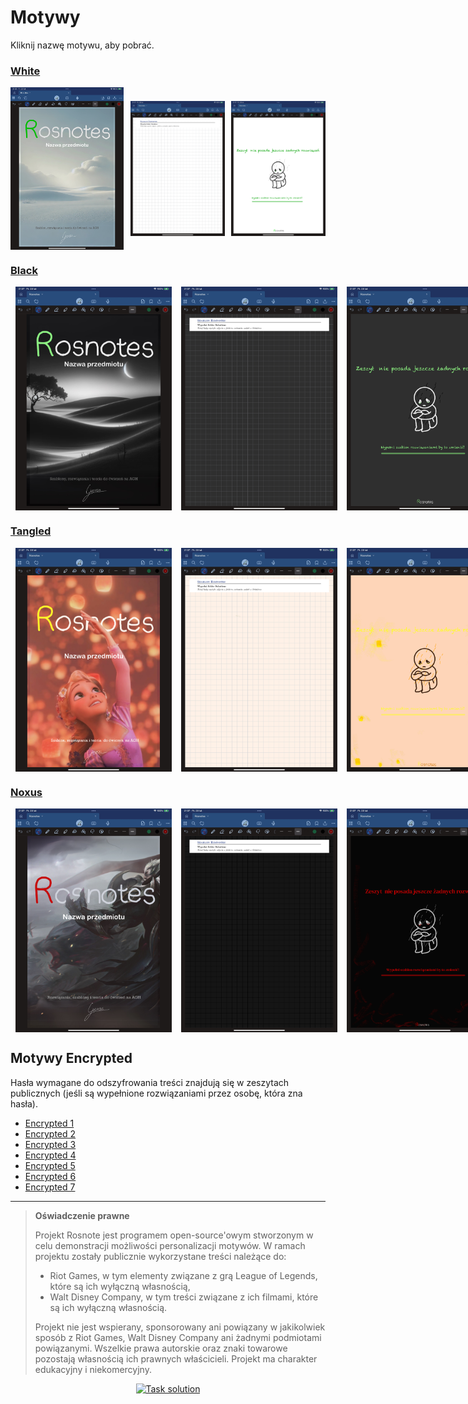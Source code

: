 # Motywy

Kliknij nazwę motywu, aby pobrać.

### [White](../../../releases/download/Notebooks/Rosnotes-White.pdf)
<div style="display: flex; justify-content: space-between; align-items: center;">
  <img src="../Organize/src/assets/White_name_0.png" alt="Name" style="width: 36%">
  <img src="../Organize/src/assets/White_tmpl_0.png" alt="Template" style="width: 30%">
  <img src="../Organize/src/assets/White_sol_0.png" alt="Solution" style="width: 30%">
</div>



### [Black](../../../releases/download/Notebooks/Rosnotes-Black.pdf)
<div style="display: flex; justify-content: space-between; align-items: center;">
  <img src="../Organize/src/assets/Black_name_0.png" width="36%" height="auto" style="display: inline-block; margin: 0 1.5%; min-width: 250px;">
  <img src="../Organize/src/assets/Black_tmpl_0.png" width="30%" height="auto" style="display: inline-block; margin: 0 1.5%; min-width: 250px;">
  <img src="../Organize/src/assets/Black_sol_0.png" width="30%" height="auto" style="display: inline-block; margin: 0 1.5%; min-width: 250px;">
</div>

### [Tangled](../../../releases/download/Notebooks/Rosnotes-Tangled.pdf)
<div style="display: flex; justify-content: space-between; align-items: center;">
  <img src="../Organize/src/assets/Tangled_name_0.png" width="36%" height="auto" style="display: inline-block; margin: 0 1.5%; min-width: 250px;">
  <img src="../Organize/src/assets/Tangled_tmpl_0.png" width="30%" height="auto" style="display: inline-block; margin: 0 1.5%; min-width: 250px;">
  <img src="../Organize/src/assets/Tangled_sol_0.png" width="30%" height="auto" style="display: inline-block; margin: 0 1.5%; min-width: 250px;">
</div>


### [Noxus](../../../releases/download/Notebooks/Rosnotes-Noxus.pdf)
<div style="display: flex; justify-content: space-between; align-items: center;">
  <img src="../Organize/src/assets/Noxus_name_0.png" width="36%" height="auto" style="display: inline-block; margin: 0 1.5%; min-width: 250px;">
  <img src="../Organize/src/assets/Noxus_tmpl_0.png" width="30%" height="auto" style="display: inline-block; margin: 0 1.5%; min-width: 250px;">
  <img src="../Organize/src/assets/Noxus_sol_0.png" width="30%" height="auto" style="display: inline-block; margin: 0 1.5%; min-width: 250px;">
</div>


## Motywy Encrypted
Hasła wymagane do odszyfrowania treści znajdują się w zeszytach publicznych (jeśli są wypełnione rozwiązaniami przez osobę, która zna hasła).

- [Encrypted 1](../../../releases/download/Notebooks/Rosnotes-Encrypted_I.pdf)
- [Encrypted 2](../../../releases/download/Notebooks/Rosnotes-Encrypted_II.pdf)
- [Encrypted 3](../../../releases/download/Notebooks/Rosnotes-Encrypted_III.pdf)
- [Encrypted 4](../../../releases/download/Notebooks/Rosnotes-Encrypted_IV.pdf)
- [Encrypted 5](../../../releases/download/Notebooks/Rosnotes-Encrypted_V.pdf)
- [Encrypted 6](../../../releases/download/Notebooks/Rosnotes-Encrypted_VI.pdf)
- [Encrypted 7](../../../releases/download/Notebooks/Rosnotes-Encrypted_VII.pdf)


--- 

>  **Oświadczenie prawne**
> 
> Projekt Rosnote jest programem open-source'owym stworzonym w celu demonstracji możliwości personalizacji motywów. W ramach projektu zostały publicznie wykorzystane treści należące do:
> - Riot Games, w tym elementy związane z grą League of Legends, które są ich wyłączną własnością,
> - Walt Disney Company, w tym treści związane z ich filmami, które są ich wyłączną własnością.
>
> Projekt nie jest wspierany, sponsorowany ani powiązany w jakikolwiek sposób z Riot Games, Walt Disney Company ani żadnymi podmiotami powiązanymi. Wszelkie prawa autorskie oraz znaki towarowe pozostają własnością ich prawnych właścicieli. Projekt ma charakter edukacyjny i niekomercyjny.

<p align="center">
  <a href="https://www.youtube.com/watch?v=b0Zu_EqJeUA&feature=youtu.be" target="_blank">
    <picture>
      <source srcset="https://github.com/user-attachments/assets/f527aa3b-e050-4b58-9750-ed519a4a7af6" media="(prefers-color-scheme: light)">
      <source srcset="https://github.com/user-attachments/assets/d1aceab9-e226-4ad7-bf7e-92d89653f063" media="(prefers-color-scheme: dark)">
      <img src="https://github.com/user-attachments/assets/f527aa3b-e050-4b58-9750-ed519a4a7af6" alt="Task solution" width="400">
    </picture>
</p>


